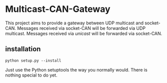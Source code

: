 Multicast-CAN-Gateway
=====================

This project aims to provide a gateway between UDP multicast and socket-CAN.
Messages received via socket-CAN will be forwarded via UDP multicast.
Messages received via *unicast* will be forwarded via socket-CAN.

installation
------------

	python setup.py --install

Just use the Python setuptools the way you normally would.
There is nothing special to do yet.
